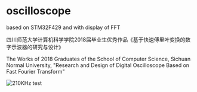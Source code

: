 # oscilloscope
based on STM32F429 and with display of FFT

四川师范大学计算机科学学院2018届毕业生优秀作品《基于快速傅里叶变换的数字示波器的研究与设计》
   
   The Works of 2018 Graduates of the School of Computer Science, Sichuan Normal University, "Research and Design of Digital Oscilloscope Based on Fast Fourier Transform"

![210KHz test](https://github.com/xdr940/oscilloscope/raw/master/210KHz_testing.jpg)
